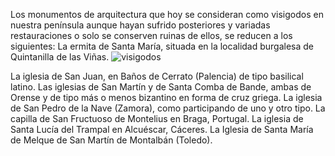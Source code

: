 Los monumentos de arquitectura que hoy se consideran como visigodos en nuestra
península aunque hayan sufrido posteriores y variadas restauraciones o solo se
conserven ruinas de ellos, se reducen a los siguientes:
La ermita de Santa María, situada en la localidad burgalesa de Quintanilla de las
Viñas.
![visigodos](img/iglesia_san_juan_de_baños_de_cerrato_Palencia.jpg)

La iglesia de San Juan, en Baños de Cerrato (Palencia) de tipo basilical latino.
Las iglesias de San Martín y de Santa Comba de Bande, ambas de Orense y de tipo
más o menos bizantino en forma de cruz griega.
La iglesia de San Pedro de la Nave (Zamora), como participando de uno y otro tipo.
La capilla de San Fructuoso de Montelius en Braga, Portugal.
La iglesia de Santa Lucía del Trampal en Alcuéscar, Cáceres.
La Iglesia de Santa María de Melque de San Martín de Montalbán (Toledo).
